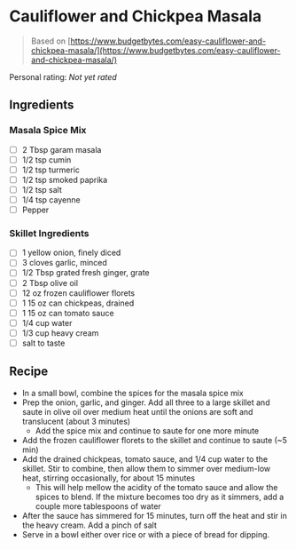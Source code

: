 # Cauliflower and Chickpea Masala

> Based on [https://www.budgetbytes.com/easy-cauliflower-and-chickpea-masala/](https://www.budgetbytes.com/easy-cauliflower-and-chickpea-masala/)

<!-- {cts} rating=0; (User can specify rating on scale of 1-5) -->

Personal rating: *Not yet rated*

<!-- {cte} -->

<!-- {cts} name_image=None; (User can specify image name) -->

<!-- TODO: Capture image -->

<!-- {cte} -->

## Ingredients

### Masala Spice Mix

- [ ] 2 Tbsp garam masala
- [ ] 1/2 tsp cumin
- [ ] 1/2 tsp turmeric
- [ ] 1/2 tsp smoked paprika
- [ ] 1/2 tsp salt
- [ ] 1/4 tsp cayenne
- [ ] Pepper

### Skillet Ingredients

- [ ] 1 yellow onion, finely diced
- [ ] 3 cloves garlic, minced
- [ ] 1/2 Tbsp grated fresh ginger, grate
- [ ] 2 Tbsp olive oil
- [ ] 12 oz frozen cauliflower florets
- [ ] 1 15 oz can chickpeas, drained
- [ ] 1 15 oz can tomato sauce
- [ ] 1/4 cup water
- [ ] 1/3 cup heavy cream
- [ ] salt to taste

## Recipe

- In a small bowl, combine the spices for the masala spice mix
- Prep the onion, garlic, and ginger. Add all three to a large skillet and saute in olive oil over medium heat until the onions are soft and translucent (about 3 minutes)
    - Add the spice mix and continue to saute for one more minute
- Add the frozen cauliflower florets to the skillet and continue to saute (~5 min)
- Add the drained chickpeas, tomato sauce, and 1/4 cup water to the skillet. Stir to combine, then allow them to simmer over medium-low heat, stirring occasionally, for about 15 minutes
    - This will help mellow the acidity of the tomato sauce and allow the spices to blend. If the mixture becomes too dry as it simmers, add a couple more tablespoons of water
- After the sauce has simmered for 15 minutes, turn off the heat and stir in the heavy cream. Add a pinch of salt
- Serve in a bowl either over rice or with a piece of bread for dipping.
